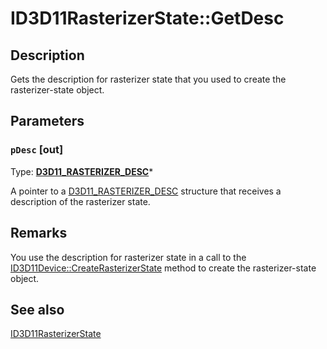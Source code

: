 # ID3D11RasterizerState::GetDesc

## Description

Gets the description for rasterizer state that you used to create the rasterizer-state object.

## Parameters

### `pDesc` [out]

Type: **[D3D11_RASTERIZER_DESC](https://learn.microsoft.com/windows/desktop/api/d3d11/ns-d3d11-d3d11_rasterizer_desc)***

A pointer to a [D3D11_RASTERIZER_DESC](https://learn.microsoft.com/windows/desktop/api/d3d11/ns-d3d11-d3d11_rasterizer_desc) structure that receives a description of the rasterizer state.

## Remarks

You use the description for rasterizer state in a call to the [ID3D11Device::CreateRasterizerState](https://learn.microsoft.com/windows/desktop/api/d3d11/nf-d3d11-id3d11device-createrasterizerstate) method to create the rasterizer-state object.

## See also

[ID3D11RasterizerState](https://learn.microsoft.com/windows/desktop/api/d3d11/nn-d3d11-id3d11rasterizerstate)